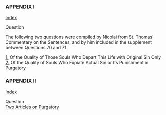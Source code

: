 

### APPENDIX I

[Index](index.html)

Question  

The following two questions were compiled by Nicolai from St. Thomas' Commentary on the Sentences, and by him included in the supplement between Questions 70 and 71.  


[1.](X1/X1001.html#X1Q1OUTP1) Of the Quality of Those Souls Who Depart This Life with Original Sin Only  
[2.](X1/X1002.html#X1Q2OUTP1) Of the Quality of Souls Who Expiate Actual Sin or Its Punishment in Purgatory

### APPENDIX II

[Index](index.html)

Question  
[Two Articles on Purgatory](X2/X2001.html#X2Q1A1OUTP1)  
